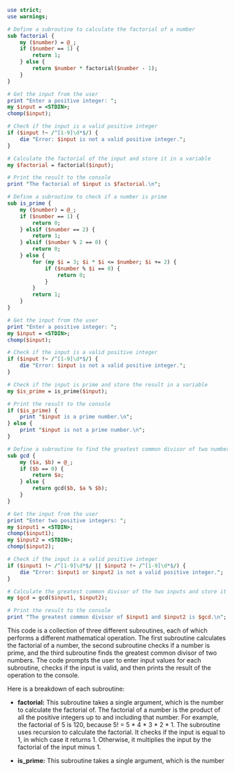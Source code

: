 ```perl
use strict;
use warnings;

# Define a subroutine to calculate the factorial of a number
sub factorial {
    my ($number) = @_;
    if ($number == 1) {
        return 1;
    } else {
        return $number * factorial($number - 1);
    }
}

# Get the input from the user
print "Enter a positive integer: ";
my $input = <STDIN>;
chomp($input);

# Check if the input is a valid positive integer
if ($input !~ /^[1-9]\d*$/) {
    die "Error: $input is not a valid positive integer.";
}

# Calculate the factorial of the input and store it in a variable
my $factorial = factorial($input);

# Print the result to the console
print "The factorial of $input is $factorial.\n";

# Define a subroutine to check if a number is prime
sub is_prime {
    my ($number) = @_;
    if ($number == 1) {
        return 0;
    } elsif ($number == 2) {
        return 1;
    } elsif ($number % 2 == 0) {
        return 0;
    } else {
        for (my $i = 3; $i * $i <= $number; $i += 2) {
            if ($number % $i == 0) {
                return 0;
            }
        }
        return 1;
    }
}

# Get the input from the user
print "Enter a positive integer: ";
my $input = <STDIN>;
chomp($input);

# Check if the input is a valid positive integer
if ($input !~ /^[1-9]\d*$/) {
    die "Error: $input is not a valid positive integer.";
}

# Check if the input is prime and store the result in a variable
my $is_prime = is_prime($input);

# Print the result to the console
if ($is_prime) {
    print "$input is a prime number.\n";
} else {
    print "$input is not a prime number.\n";
}

# Define a subroutine to find the greatest common divisor of two numbers
sub gcd {
    my ($a, $b) = @_;
    if ($b == 0) {
        return $a;
    } else {
        return gcd($b, $a % $b);
    }
}

# Get the input from the user
print "Enter two positive integers: ";
my $input1 = <STDIN>;
chomp($input1);
my $input2 = <STDIN>;
chomp($input2);

# Check if the input is a valid positive integer
if ($input1 !~ /^[1-9]\d*$/ || $input2 !~ /^[1-9]\d*$/) {
    die "Error: $input1 or $input2 is not a valid positive integer.";
}

# Calculate the greatest common divisor of the two inputs and store it in a variable
my $gcd = gcd($input1, $input2);

# Print the result to the console
print "The greatest common divisor of $input1 and $input2 is $gcd.\n";
```

This code is a collection of three different subroutines, each of which performs a different mathematical operation. The first subroutine calculates the factorial of a number, the second subroutine checks if a number is prime, and the third subroutine finds the greatest common divisor of two numbers. The code prompts the user to enter input values for each subroutine, checks if the input is valid, and then prints the result of the operation to the console.

Here is a breakdown of each subroutine:

* **factorial:** This subroutine takes a single argument, which is the number to calculate the factorial of. The factorial of a number is the product of all the positive integers up to and including that number. For example, the factorial of 5 is 120, because 5! = 5 * 4 * 3 * 2 * 1. The subroutine uses recursion to calculate the factorial. It checks if the input is equal to 1, in which case it returns 1. Otherwise, it multiplies the input by the factorial of the input minus 1.


* **is_prime:** This subroutine takes a single argument, which is the number